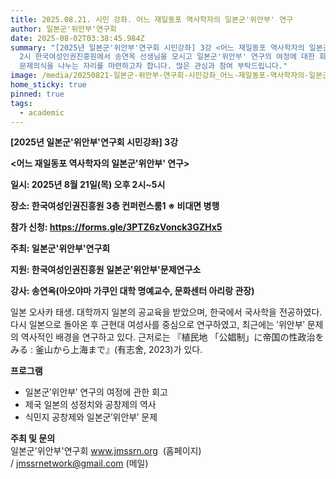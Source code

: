 ```yaml
---
title: 2025.08.21. 시민 강좌. 어느 재일동포 역사학자의 일본군'위안부' 연구
author: 일본군'위안부'연구회
date: 2025-08-02T03:38:45.984Z
summary: "[2025년 일본군'위안부'연구회 시민강좌] 3강 <어느 재일동포 역사학자의 일본군'위안부' 연구> - 8월 21일(목) 오후
  2시 한국여성인권진흥원에서 송연옥 선생님을 모시고 일본군'위안부' 연구의 여정에 대한 회고와, 식민지 공창제 및 일본군'위안부'문제에 대한
  문제의식을 나누는 자리를 마련하고자 합니다. 많은 관심과 참여 부탁드립니다."
image: /media/20250821-일본군-위안부-연구회-시민강좌_어느-재일동포-역사학자의-일본군-위안부-연구_포스터-0802최종-.png
home_sticky: true
pinned: true
tags:
  - academic
---
```

**\[2025년 일본군'위안부'연구회 시민강좌] 3강**

**<﻿어느 재일동포 역사학자의 일본군'위안부' 연구>**

<!--StartFragment-->

**일시: 2025년 8월 21일(목) 오후 2시~5시**

**장소: 한국여성인권진흥원 3층 컨퍼런스룸1 ※ 비대면 병행**

<!--EndFragment-->

**참가 신청: https://forms.gle/3PTZ6zVonck3GZHx5**

**주최: 일본군'위안부'연구회**

**지원: 한국여성인권진흥원 일본군'위안부'문제연구소**

**강사: 송연옥(아오야마 가쿠인 대학 명예교수, 문화센터 아리랑 관장)**

일본 오사카 태생. 대학까지 일본의 공교육을 받았으며, 한국에서 국사학을 전공하였다. 다시 일본으로 돌아온 후 근현대 여성사를 중심으로 연구하였고, 최근에는 ′위안부′ 문제의 역사적인 배경을 연구하고 있다. 근저로는 『植民地 「公娼制」に帝国の性政治をみる : 釜山から上海まで』(有志舍, 2023)가 있다.

**프로그램**

* 일본군′위안부′ 연구의 여정에 관한 회고
* 제국 일본의 성정치와 공창제의 역사
* 식민지 공창제와 일본군′위안부′ 문제

<!--EndFragment-->

**주최 및 문의** \
일본군'위안부'연구회 www.jmssrn.org  (홈페이지) / jmssrnetwork@gmail.com (메일)